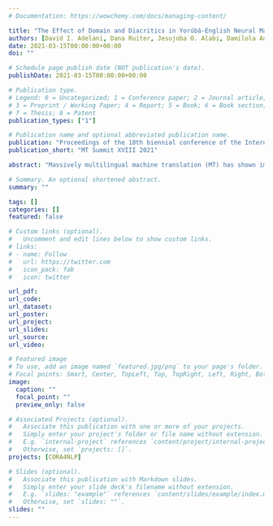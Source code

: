 ```yaml
---
# Documentation: https://wowchemy.com/docs/managing-content/

title: "The Effect of Domain and Diacritics in Yorúbà-English Neural Machine Translation"
authors: [David I. Adelani, Dana Ruiter, Jesujoba O. Alabi, Damilola Adebonojo, Adesina Ayeni, Mofe Adeyemi, Ayodele Awokoya, cristina-espana]
date: 2021-03-15T00:00:00+00:00
doi: ""

# Schedule page publish date (NOT publication's date).
publishDate: 2021-03-15T00:00:00+00:00

# Publication type.
# Legend: 0 = Uncategorized; 1 = Conference paper; 2 = Journal article;
# 3 = Preprint / Working Paper; 4 = Report; 5 = Book; 6 = Book section;
# 7 = Thesis; 8 = Patent
publication_types: ["1"]

# Publication name and optional abbreviated publication name.
publication: "Proceedings of the 18th biennial conference of the International Association of Machine Translation, MT Summit XVIII, Vol 1, Research track"
publication_short: "MT Summit XVIII 2021"

abstract: "Massively multilingual machine translation (MT) has shown impressive capabilities, including zero and few-shot translation between low-resource language pairs. However, these models are often evaluated on high-resource languages with the assumption that they generalize to low-resource ones. The difficulty of evaluating MT models on low-resource pairs is often due to lack of standardized evaluation datasets. In this paper, we present MENYO-20k, the first multi-domain parallel corpus with a special focus on clean orthography for Yorúbà-English with standardized train-test splits for benchmarking. We provide several neural MT benchmarks and compare them to the performance of popular pre-trained (massively multilingual) MT models both for the heterogeneous test set and its subdomains. Since these pre-trained models use huge amounts of data with uncertain quality, we also analyze the effect of diacritics, a major characteristic of Yorúbà, in the training data. We investigate how and when this training condition affects the final quality and intelligibility of a translation. Our models outperform massively multilingual models such as Google (+8.7 BLEU) and Facebook M2M (+9.1 BLEU) when translating to Yorúbà, setting a high quality benchmark for future research."

# Summary. An optional shortened abstract.
summary: ""

tags: []
categories: []
featured: false

# Custom links (optional).
#   Uncomment and edit lines below to show custom links.
# links:
# - name: Follow
#   url: https://twitter.com
#   icon_pack: fab
#   icon: twitter

url_pdf:
url_code:
url_dataset:
url_poster:
url_project:
url_slides:
url_source:
url_video:

# Featured image
# To use, add an image named `featured.jpg/png` to your page's folder. 
# Focal points: Smart, Center, TopLeft, Top, TopRight, Left, Right, BottomLeft, Bottom, BottomRight.
image:
  caption: ""
  focal_point: ""
  preview_only: false

# Associated Projects (optional).
#   Associate this publication with one or more of your projects.
#   Simply enter your project's folder or file name without extension.
#   E.g. `internal-project` references `content/project/internal-project/index.md`.
#   Otherwise, set `projects: []`.
projects: [CORA4NLP]

# Slides (optional).
#   Associate this publication with Markdown slides.
#   Simply enter your slide deck's filename without extension.
#   E.g. `slides: "example"` references `content/slides/example/index.md`.
#   Otherwise, set `slides: ""`.
slides: ""
---
```

